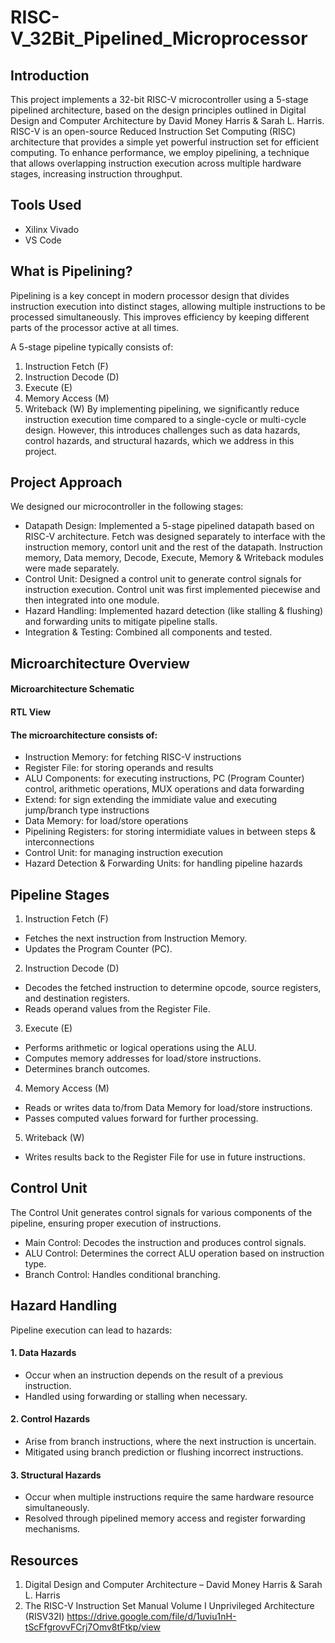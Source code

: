 # RISC-V_32Bit_Pipelined_Microprocessor

## Introduction
This project implements a 32-bit RISC-V microcontroller using a 5-stage pipelined architecture, based on the design principles outlined in Digital Design and Computer Architecture by David Money Harris & Sarah L. Harris.
RISC-V is an open-source Reduced Instruction Set Computing (RISC) architecture that provides a simple yet powerful instruction set for efficient computing. To enhance performance, we employ pipelining, a technique that allows overlapping instruction execution across multiple hardware stages, increasing instruction throughput.

## Tools Used
- Xilinx Vivado
- VS Code

## What is Pipelining?
Pipelining is a key concept in modern processor design that divides instruction execution into distinct stages, allowing multiple instructions to be processed simultaneously. This improves efficiency by keeping different parts of the processor active at all times.

A 5-stage pipeline typically consists of:

1) Instruction Fetch (F)
2) Instruction Decode (D)
3) Execute (E)
4) Memory Access (M)
5) Writeback (W)
By implementing pipelining, we significantly reduce instruction execution time compared to a single-cycle or multi-cycle design. However, this introduces challenges such as data hazards, control hazards, and structural hazards, which we address in this project.

## Project Approach
We designed our microcontroller in the following stages:

- Datapath Design: Implemented a 5-stage pipelined datapath based on RISC-V architecture. Fetch was designed separately to interface with the instruction memory, contorl unit and the rest of the datapath. Instruction memory, Data memory, Decode, Execute, Memory & Writeback modules were made separately.
- Control Unit: Designed a control unit to generate control signals for instruction execution. Control unit was first implemented piecewise and then integrated into one module.
- Hazard Handling: Implemented hazard detection (like stalling & flushing) and forwarding units to mitigate pipeline stalls.
- Integration & Testing: Combined all components and tested.

## Microarchitecture Overview
#### Microarchitecture Schematic


#### RTL View

#### The microarchitecture consists of:

- Instruction Memory: for fetching RISC-V instructions
- Register File: for storing operands and results
- ALU Components: for executing instructions, PC (Program Counter) control, arithmetic operations, MUX operations and data forwarding
- Extend: for sign extending the immidiate value and executing jump/branch type instructions
- Data Memory: for load/store operations
- Pipelining Registers: for storing intermidiate values in between steps & interconnections
- Control Unit: for managing instruction execution
- Hazard Detection & Forwarding Units: for handling pipeline hazards

## Pipeline Stages
1. Instruction Fetch (F)
- Fetches the next instruction from Instruction Memory.
- Updates the Program Counter (PC).
2. Instruction Decode (D)
- Decodes the fetched instruction to determine opcode, source registers, and destination registers.
- Reads operand values from the Register File.
3. Execute (E)
- Performs arithmetic or logical operations using the ALU.
- Computes memory addresses for load/store instructions.
- Determines branch outcomes.
4. Memory Access (M)
- Reads or writes data to/from Data Memory for load/store instructions.
- Passes computed values forward for further processing.
5. Writeback (W)
- Writes results back to the Register File for use in future instructions.

## Control Unit
The Control Unit generates control signals for various components of the pipeline, ensuring proper execution of instructions.

- Main Control: Decodes the instruction and produces control signals.
- ALU Control: Determines the correct ALU operation based on instruction type.
- Branch Control: Handles conditional branching.

## Hazard Handling
Pipeline execution can lead to hazards:

#### 1. Data Hazards
- Occur when an instruction depends on the result of a previous instruction.
- Handled using forwarding or stalling when necessary.
#### 2. Control Hazards
- Arise from branch instructions, where the next instruction is uncertain.
- Mitigated using branch prediction or flushing incorrect instructions.
#### 3. Structural Hazards
- Occur when multiple instructions require the same hardware resource simultaneously.
- Resolved through pipelined memory access and register forwarding mechanisms.

## Resources
1. Digital Design and Computer Architecture – David Money Harris & Sarah L. Harris
2. The RISC-V Instruction Set Manual Volume I Unprivileged Architecture (RISV32I)
   https://drive.google.com/file/d/1uviu1nH-tScFfgrovvFCrj7Omv8tFtkp/view

